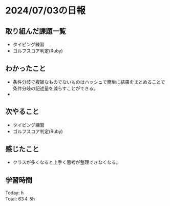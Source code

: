 # 2024/07/03の日報
## 取り組んだ課題一覧
* タイピング練習
* ゴルフスコア判定(Ruby)
## わかったこと
* 条件分岐で複雑なものでないものはハッシュで簡単に結果をまとめることで条件分岐の記述量を減らすことができる。
* 
## 次やること
* タイピング練習
* ゴルフスコア判定(Ruby)
## 感じたこと
* クラスが多くなると上手く思考が整理できなくなる。
## 学習時間
Today: h<br>
Total: 63４.5h
